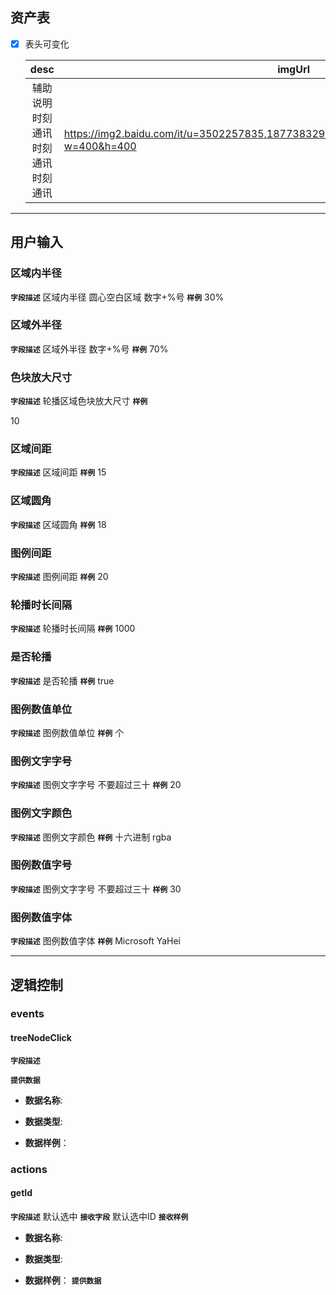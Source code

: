 ## 资产表
+ [x] 表头可变化
  
   
  
   |               desc               | imgUrl                                                       | title    | http                   |
   | :------------------------------: | ------------------------------------------------------------ | -------- | ---------------------- |
   | 辅助说明时刻通讯时刻通讯时刻通讯 | https://img2.baidu.com/it/u=3502257835,1877383298&fm=253&fmt=auto&app=138&f=JPEG?w=400&h=400 | 时刻通讯 | https://www.baidu.com/ |



---
## 用户输入 
### 区域内半径
**`字段描述`**
区域内半径 圆心空白区域 数字+%号
**`样例`**
30%

### 区域外半径

**`字段描述`**
区域外半径 数字+%号
**`样例`**
70%

### 色块放大尺寸

**`字段描述`**
轮播区域色块放大尺寸
**`样例`**

10

### 区域间距

**`字段描述`**
区域间距
**`样例`**
15

### 区域圆角

**`字段描述`**
区域圆角
**`样例`**
18

### 图例间距

**`字段描述`**
图例间距
**`样例`**
20

### 轮播时长间隔

**`字段描述`**
轮播时长间隔
**`样例`**
1000

### 是否轮播

**`字段描述`**
是否轮播
**`样例`**
true

### 图例数值单位

**`字段描述`**
图例数值单位
**`样例`**
个

### 图例文字字号

**`字段描述`**
图例文字字号 不要超过三十
**`样例`**
20

### 图例文字颜色

**`字段描述`**
图例文字颜色
**`样例`**
十六进制 rgba

### 图例数值字号

**`字段描述`**
图例文字字号 不要超过三十
**`样例`**
30

### 图例数值字体

**`字段描述`**
图例数值字体
**`样例`**
Microsoft YaHei

---
## 逻辑控制
### events
#### treeNodeClick
**`字段描述`**

**`提供数据`**

+ **数据名称**:

+ **数据类型**:

+ **数据样例**：



### actions
#### getId
**`字段描述`**
默认选中
**`接收字段`**
默认选中ID
**`接收样例`**

+ **数据名称**:

+ **数据类型**:

+ **数据样例**：
  **`提供数据`**
  
  
